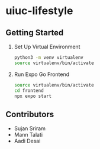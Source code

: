 # uiuc-lifestyle

## Getting Started
1. Set Up Virtual Environment

   ```bash
   python3 -m venv virtualenv
   source virtualenv/bin/activate
   ```
   
2. Run Expo Go Frontend

   ```bash
   source virtualenv/bin/activate
   cd frontend
   npx expo start
   ```

## Contributors
- Sujan Sriram
- Mann Talati
- Aadi Desai
